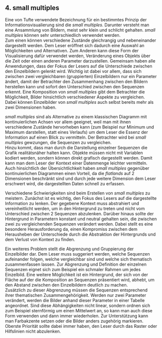 ## 4. small multiples
Eine von Tufte verwendete Bezeichnung für ein bestimmtes Prinzip der Informationsvisualierung sind die _small multiples_. Darunter versteht man eine Ansammlung von Bildern, meist sehr klein und schlicht gehalten. _small multiples_ können sehr unterschiedlich verwendet werden.  
Zum einen können verschiedene Zustände gleichrangig und nebeneinander dargestellt werden. Dem Leser eröffnet sich dadurch eine Auswahl an Möglichkeiten und Alternativen. Zum Anderen kann diese Form der Visualisierung dafür verwendet werden, Veränderung eines Objekts über die Zeit oder einen anderen Parameter darzustellen. Gemeinsam haben alle Anwendungen, dass der Fokus der Lesers auf die Unterschiede zwischen den Einzelbildern gelenkt wird.  Wichtig ist dabei vor allem, dass sich zwischen zwei vergleichbaren (gruppierten) Einzelbildern nur ein Parameter ändert, damit der Betrachter den Zusammenhang zwischen den Bildern herstellen kann und sofort den Unterschied zwischen den Sequenzen erkennt.  Eine Komposition von _small multiples_ gibt dem Betrachter die Möglichkeit, Bilder hinsichtlich verschiedener Aspekte zu vergleichen. Dabei können Einzelbilder von _small multiples_ auch selbst bereits mehr als zwei Dimensionen haben.

_small multiples_ sind als Alternative zu einem klassischen Diagramm mit kontinuierlichen Achsen vor allem geeignet, weil man mit ihnen verschiedene Zustände hervorheben kann (zum Beispiel nur Minimum und Maximum darstellen, statt eines Verlaufs) um dem Leser die Essenz der Information auf einen Blick zu vermitteln.  Der Betrachter wird bei _small multiples_ gewzungen, die Sequenzen zu vergleichen.  
Hinzu kommt, dass man durch die Darstellung einzelner Sequenzen die Grafik realitätsnäher halten kann. Objekte müssen nicht mit Variablen kodiert werden, sondern können direkt grafisch dargestellt werden. Damit kann man dem Leser der Kontext einer Datenmenge leichter vermitteln. Auch hinsichtlich der Übersichtlichkeit haben _small multiples_ gegenüber kontinuierlichen Diagrammen einen Vorteil, da die _flatlands_ auf 2 Dimensionen beschränkt sind und durch jede weitere Dimension dem Leser erschwert wird, die dargestellten Daten schnell zu erfassen.
	
Verschiedene Schwierigkeiten sind beim Erstellen von _small multiples_ zu meistern. 
Zunächst ist es wichtig, den Fokus des Lesers auf die dargestellte Information zu lenken. Der gegebene Kontext muss abstrahiert und vereinheitlicht werden, um in den Hintergrund zu treten und nicht vom Unterschied zwischen 2 Sequenzen abzulenken. Darüber hinaus sollte der Hintergrund in Parametern konstant und neutral gehalten sein, die zwischen zwei zu vergleichenden Sequenzen verändert werden. Dabei stellt es eine besondere Herausforderung da, einen Kompromiss zwischen dem Herausheben der Unterschiede durch die Abstraktion der Hintergrunds und dem Verlust von Kontext zu finden.

Ein weiteres Problem stellt die Abgrenzung und Gruppierung der Einzelbilder dar. Dem Leser muss suggeriert werden, welche Sequenzen aufeinander folgen, welche vergleichbar sind und welche sich thematisch zusammenfassen lassen. 
Zur Abgrenzung und Definition der einzelnen Sequenzen eignet sich zum Beispiel ein schmaler Rahmen um jedes Einzelbild. Eine weitere Möglichkeit ist ein Hintergrund, der sich von der Fläche auf der die Komposition an Sequenzen präsentiert wird, abhebt, um den Abstand zwischen den Einzelbildern deutlich zu machen.   
Zusätzlich zu dieser Abgrenzung müssen die Sequenzen entsprechend ihrer thematischen Zusammengehörigkeit. Werden nur zwei Parameter verändert, werden die Bilder anhand dieser Parameter in einer Tabelle angeordnet. Sind diese Abhängigkeiten nicht linear, sondern ordnen sich zum Beispiel sternförmig um einen Mittelwert an, so kann man auch diese Form verwenden und dann immer wiederholen. Zur Unterstützung kann man Farbakzente setzen oder die Bilder anders zugehörig markieren. Oberste Priorität sollte dabei immer haben, den Leser durch das Raster oder Hilfslinien nicht abzulenken.
